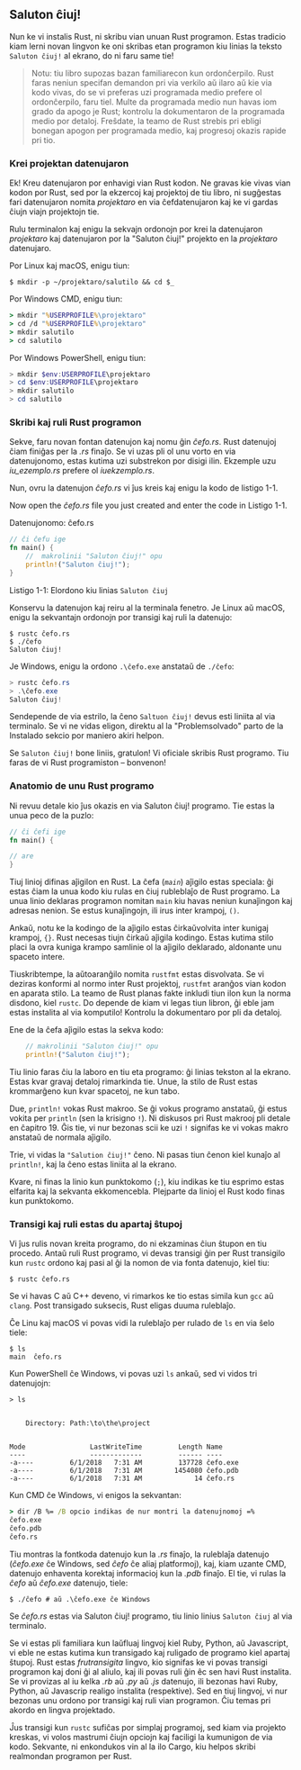 ## Saluton ĉiuj!

Nun ke vi instalis Rust, ni skribu vian unuan Rust programon. Estas tradicio
kiam lerni novan lingvon ke oni skribas etan programon kiu linias la teksto
`Saluton ĉiuj!` al ekrano, do ni faru same tie!

> Notu: tiu libro supozas bazan familiarecon kun ordonĉerpilo. Rust faras neniun
> specifan demandon pri via verkilo aŭ ilaro aŭ kie via kodo vivas, do se vi
> preferas uzi programada medio prefere ol ordonĉerpilo, faru tiel. Multe da
> programada medio nun havas iom grado da apogo je Rust; kontrolu la dokumentaron
> de la programada medio por detaloj. Freŝdate, la teamo de Rust strebis pri ebligi
> bonegan apogon per programada medio, kaj progresoj okazis rapide pri tio.

### Krei projektan datenujaron

Ek! Kreu datenujaron por enhavigi vian Rust kodon. Ne gravas kie vivas vian
kodon por Rust, sed por la ekzercoj kaj projektoj de tiu libro, ni sugĝestas
fari datenujaron nomita *projektaro* en via ĉefdatenujaron kaj ke vi gardas
ĉiujn viajn projektojn tie.

Rulu terminalon kaj enigu la sekvajn ordonojn por krei la datenujaron
*projektaro* kaj datenujaron por la "Saluton ĉiuj!" projekto en la *projektaro*
datenujaro.

Por Linux kaj macOS, enigu tiun:

```text
$ mkdir -p ~/projektaro/salutilo && cd $_
```

Por Windows CMD, enigu tiun:

```cmd
> mkdir "%USERPROFILE%\projektaro"
> cd /d "%USERPROFILE%\projektaro"
> mkdir salutilo
> cd salutilo
```

Por Windows PowerShell, enigu tiun:

```powershell
> mkdir $env:USERPROFILE\projektaro
> cd $env:USERPROFILE\projektaro
> mkdir salutilo
> cd salutilo
```

### Skribi kaj ruli Rust programon

Sekve, faru novan fontan datenujon kaj nomu ĝin *ĉefo.rs*. Rust datenujoj ĉiam
finiĝas per la *.rs* finaĵo. Se vi uzas pli ol unu vorto en via datenujonomo,
estas kutima uzi substrekon por disigi ilin. Ekzemple uzu *iu_ezemplo.rs*
prefere ol *iuekzemplo.rs*.

Nun, ovru la datenujon *ĉefo.rs* vi ĵus kreis kaj enigu la kodo de listigo 1-1.

Now open the *ĉefo.rs* file you just created and enter the code in Listigo 1-1.

<span class="filename">Datenujonomo: ĉefo.rs</span>

```rust
// ĉi ĉefu ige
fn main() {
    //  makrolinii "Saluton ĉiuj!" opu
    println!("Saluton ĉiuj!");
}
```

<span class="caption">Listigo 1-1: Elordono kiu linias `Saluton ĉiuj`</span>

Konservu la datenujon kaj reiru al la terminala fenetro. Je Linux aŭ macOS,
enigu la sekvantajn ordonojn por transigi kaj ruli la datenujo:

```text
$ rustc ĉefo.rs
$ ./ĉefo
Saluton ĉiuj!
```

Je Windows, enigu la ordono `.\ĉefo.exe` anstataŭ de `./ĉefo`:

```powershell
> rustc ĉefo.rs
> .\ĉefo.exe
Saluton ĉiuj!
```

Sendepende de via estrilo, la ĉeno `Saltuon ĉiuj!` devus esti liniita al via
terminalo. Se vi ne vidas eligon, direktu al la "Problemsolvado" parto de la
Instalado sekcio por maniero akiri helpon.

Se `Saluton ĉiuj!` bone liniis, gratulon! Vi oficiale skribis Rust programo.
Tiu faras de vi Rust programiston – bonvenon!

### Anatomio de unu Rust programo

Ni revuu detale kio ĵus okazis en via Saluton ĉiuj! programo. Tie estas la unua
peco de la puzlo:


```rust
// ĉi ĉefi ige
fn main() {

// are
}
```

Tiuj linioj difinas aĵigilon en Rust. La ĉefa (*`main`*) aĵigilo estas speciala:
ĝi estas ĉiam la unua kodo kiu rulas en ĉiuj rubleblaĵo de Rust programo. La
unua linio deklaras programon nomitan `main` kiu havas neniun kunaĵingon kaj
adresas nenion. Se estus kunaĵingojn, ili irus inter krampoj, `()`.

Ankaŭ, notu ke la kodingo de la aĵigilo estas ĉirkaŭvolvita inter kunigaj
krampoj, `{}`. Rust necesas tiujn ĉirkaŭ aĵigila kodingo. Estas kutima stilo
placi la ovra kuniga krampo samlinie ol la aĵigilo deklarado, aldonante unu
spaceto intere.

Tiuskribtempe, la aŭtoaranĝilo nomita `rustfmt` estas disvolvata. Se vi deziras
konformi al normo inter Rust projektoj, `rustfmt` aranĝos vian kodon en aparata
stilo. La teamo de Rust planas fakte inkludi tiun ilon kun la norma disdono,
kiel `rustc`. Do depende de kiam vi legas tiun libron, ĝi eble jam estas
instalita al via komputilo! Kontrolu la dokumentaro por pli da detaloj.

Ene de la ĉefa aĵigilo estas la sekva kodo:

```rust
    // makrolinii "Saluton ĉiuj!" opu
    println!("Saluton ĉiuj!");
```

Tiu linio faras ĉiu la laboro en tiu eta programo: ĝi linias tekston al la
ekrano. Estas kvar gravaj detaloj rimarkinda tie. Unue, la stilo de Rust estas
krommarĝeno kun kvar spacetoj, ne kun tabo.

Due, `println!` vokas Rust makroo. Se ĝi vokus programo anstataŭ, ĝi estus
vokita per `println` (sen la krisigno `!`). Ni diskusos pri Rust makrooj pli
detale en ĉapitro 19. Ĝis tie, vi nur bezonas scii ke uzi `!` signifas ke vi
vokas makro anstataŭ de normala aĵigilo.

Trie, vi vidas la `"Salution ĉiuj!"` ĉeno. Ni pasas tiun ĉenon kiel kunaĵo al
`println!`, kaj la ĉeno estas liniita al la ekrano.

Kvare, ni finas la linio kun punktokomo (`;`), kiu indikas ke tiu esprimo estas
elfarita kaj la sekvanta ekkomencebla. Plejparte da linioj el Rust kodo finas
kun punktokomo.

### Transigi kaj ruli estas du apartaj ŝtupoj

Vi ĵus rulis novan kreita programo, do ni ekzaminas ĉiun ŝtupon en tiu procedo.
Antaŭ ruli Rust programo, vi devas transigi ĝin per Rust transigilo kun `rustc`
ordono kaj pasi al ĝi la nomon de via fonta datenujo, kiel tiu:

```text
$ rustc ĉefo.rs
```

Se vi havas C aŭ C++ deveno, vi rimarkos ke tio estas simila kun `gcc` aŭ
`clang`. Post transigado suksecis, Rust eligas duuma ruleblaĵo.

Ĉe Linu kaj macOS vi povas vidi la ruleblaĵo per rulado de `ls` en via ŝelo
tiele:

```text
$ ls
main  ĉefo.rs
```

Kun PowerShell ĉe Windows, vi povas uzi `ls` ankaŭ, sed vi vidos tri datenujojn:

```text
> ls


    Directory: Path:\to\the\project


Mode                LastWriteTime         Length Name
----                -------------         ------ ----
-a----         6/1/2018   7:31 AM         137728 ĉefo.exe
-a----         6/1/2018   7:31 AM        1454080 ĉefo.pdb
-a----         6/1/2018   7:31 AM             14 ĉefo.rs
```

Kun CMD ĉe Windows, vi enigos la sekvantan:

```cmd
> dir /B %= /B opcio indikas de nur montri la datenujnomoj =%
ĉefo.exe
ĉefo.pdb
ĉefo.rs
```

Tiu montras la fontkoda datenujo kun la *.rs* finaĵo, la ruleblaĵa datenujo
(*ĉefo.exe* ĉe Windows, sed *ĉefo* ĉe aliaj platformoj), kaj, kiam uzante CMD,
datenujo enhaventa korektaj informacioj kun la *.pdb* finaĵo. El tie, vi rulas
la *ĉefo* aŭ *ĉefo.exe* datenujo, tiele:

```text
$ ./ĉefo # aŭ .\ĉefo.exe ĉe Windows
```

Se *ĉefo.rs* estas via Saluton ĉiuj! programo, tiu linio linius `Saluton ĉiuj`
al via terminalo.

Se vi estas pli familiara kun laŭfluaj lingvoj kiel Ruby, Python, aŭ Javascript,
vi eble ne estas kutima kun transigado kaj ruligado de programo kiel apartaj
ŝtupoj. Rust estas *frutransigita* lingvo, kio signifas ke vi povas transigi
programon kaj doni ĝi al aliulo, kaj ili povas ruli ĝin êc sen havi Rust
instalita. Se vi provizas al iu kelka *.rb* aŭ *.py* aŭ *.js* datenujo, ili
bezonas havi Ruby, Python, aŭ Javascrip realigo instalita (respektive). Sed en
tiuj lingvoj, vi nur bezonas unu ordono por transigi kaj ruli vian programon.
Ĉiu temas pri akordo en lingva projektado.

Ĵus transigi kun `rustc` sufiĉas por simplaj programoj, sed kiam via projekto
kreskas, vi volos mastrumi ĉiujn opciojn kaj faciligi la kumunigon de via kodo.
Sekvante, ni enkondukos vin al la ilo Cargo, kiu helpos skribi realmondan
programon per Rust.
